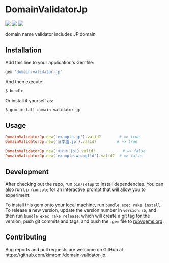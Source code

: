 # DomainValidatorJp

<a href="https://rubygems.org/gems/domain-validator-jp" title="npm"><img src="https://img.shields.io/gem/v/domain-validator-jp.svg"></a>
<a href="https://travis-ci.org/kimromi/domain-validator-jp" title="travis"><img src="https://img.shields.io/travis/kimromi/domain-validator-jp.svg"></a>
<a href="https://github.com/kimromi/domain-validator-jp/blob/master/LICENSE" title="MIT License"><img src="https://img.shields.io/badge/license-MIT-blue.svg"></a>

domain name validator includes JP domain

## Installation

Add this line to your application's Gemfile:

```ruby
gem 'domain-validator-jp'
```

And then execute:

    $ bundle

Or install it yourself as:

    $ gem install domain-validator-jp

## Usage

```rb
DomainValidatorJp.new('example.jp').valid?        # => true
DomainValidatorJp.new('日本語.jp').valid?         # => true

DomainValidatorJp.new('①②③.jp').valid?            # => false
DomainValidatorJp.new('example.wrongtld').valid?  # => false
```

## Development

After checking out the repo, run `bin/setup` to install dependencies. You can also run `bin/console` for an interactive prompt that will allow you to experiment.

To install this gem onto your local machine, run `bundle exec rake install`. To release a new version, update the version number in `version.rb`, and then run `bundle exec rake release`, which will create a git tag for the version, push git commits and tags, and push the `.gem` file to [rubygems.org](https://rubygems.org).

## Contributing

Bug reports and pull requests are welcome on GitHub at https://github.com/kimromi/domain-validator-jp.
